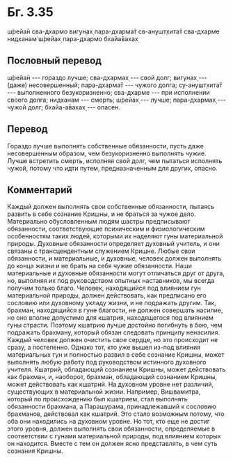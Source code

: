 # Бг. 3.35

ш́рейа̄н сва-дхармо вигун̣ах̣ пара-дхарма̄т св-анушт̣хита̄т сва-дхарме нидханам̇
ш́рейах̣ пара-дхармо бхайа̄вахах̣

## Пословный перевод

ш́рейа̄н --- гораздо лучше; сва-дхармах̣ --- свой долг; вигун̣ах̣ --- (даже)
несовершенный; пара-дхарма̄т --- чужого долга; су-анушт̣хита̄т ---
выполненного безукоризненно; сва-дхарме --- при исполнении своего долга;
нидханам --- смерть; ш́рейах̣ --- лучше; пара-дхармах̣ --- чужой долг;
бхайа-а̄вахах̣ --- опасен.

## Перевод

Гораздо лучше выполнять собственные обязанности, пусть даже
несовершенным образом, чем безукоризненно выполнять чужие. Лучше
встретить смерть, исполняя свой долг, чем пытаться исполнять чужой,
потому что идти путем, предназначенным для других, опасно.

## Комментарий

Каждый должен выполнять свои собственные обязанности, пытаясь развить в
себе сознание Кришны, и не браться за чужое дело. Материально
обусловленным людям шастры предписывают обязанности, соответствующие
психическим и физиологическим особенностям таких людей, которыми их
наделяют гуны материальной природы. Духовные обязанности определяет
духовный учитель, и они связаны с трансцендентным служением Кришне.
Любые свои обязанности, и материальные, и духовные, человек должен
выполнять до конца жизни и не брать на себя чужие обязанности. Наши
материальные и духовные обязанности могут отличаться друг от друга, но,
выполняя их под руководством опытных наставников, мы всегда получим
только благо. Человек, находящийся под влиянием гун материальной
природы, должен действовать, как предписано его сословию или духовному
укладу жизни, и не подражать другим. Так, брахман, находящийся в гуне
благости, не должен совершать насилие, но оно вполне допустимо для
кшатрия, находящегося под влиянием гуны страсти. Поэтому кшатрию лучше
достойно погибнуть в бою, чем подражать брахману, который обязан
следовать принципу ненасилия. Каждый человек должен очистить свое
сердце, но это происходит не сразу, а постепенно. Однако тот, кто уже
вышел из-под влияния материальных гун и полностью развил в себе сознание
Кришны, может выполнять любую работу под руководством истинного
духовного учителя. Кшатрий, обладающий сознанием Кришны, может
действовать как брахман, и, наоборот, брахман, обладающий сознанием
Кришны, может действовать как кшатрий. На духовном уровне нет различий,
существующих в материальной жизни. Например, Вишвамитра, который по
происхождению был кшатрием, стал выполнять обязанности брахмана, а
Парашурама, принадлежавший к сословию брахманов, действовал как кшатрий.
Это стало возможным потому, что оба они находились на духовном уровне.
Но тот, кто еще не достиг этого уровня, должен выполнять свои
обязанности, определяемые в соответствии с гунами материальной природы,
под влиянием которых он находится. Вместе с тем он должен ясно
представлять, в чем суть сознания Кришны.
